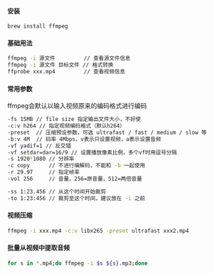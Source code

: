 #### 安装

```
brew install ffmpeg
```



#### 基础用法

```bash
ffmpeg -i 源文件         // 查看源文件信息
ffmpeg -i 源文件 目标文件 // 格式转换
ffprobe xxx.mp4         // 查看视频信息
```



#### 常用参数

ffmpeg会默认以输入视频原来的编码格式进行编码

```bash
-fs 15MB // file size 指定输出文件大小，不好使
-c:v h264 // 指定视频编码格式（默认h264）
-preset  // 压缩预设参数，可选 ultrafast / fast / medium / slow 等
-b:v 4M  // 码率 4Mbps，v表示只设置视频，a表示设置音频
-vf yadif=1 // 反交错
-vf setdar=dar=16/9 // 设置播放像素比例，多个vf时用逗号分隔
-s 1920*1080 // 分辨率
-c copy      // 不进行编解码，不能和 -b 一起使用
-r 29.97     // 指定帧率
-vol 256     // 音量，256=原音量，512=两倍音量

-ss 1:23.456 // 从这个时间开始裁剪
-to 1:23:456 // 裁剪至这个时间，建议放在 -i 之前
```



#### 视频压缩

```bash
ffmpeg -i xxx.mp4 -c:v libx265 -preset ultrafast xxx2.mp4
```



#### 批量从视频中提取音频

```bash
for s in *.mp4;do ffmpeg -i $s ${s}.mp3;done
```

